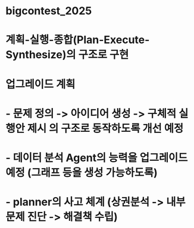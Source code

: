 # bigcontest_2025
# 계획-실행-종합(Plan-Execute-Synthesize)의 구조로 구현
# 업그레이드 계획
# - 문제 정의 -> 아이디어 생성 -> 구체적 실행안 제시 의 구조로 동작하도록 개선 예정
# - 데이터 분석 Agent의 능력을 업그레이드 예정 (그래프 등을 생성 가능하도록)
# - planner의 사고 체계 (상권분석 -> 내부 문제 진단 -> 해결책 수립)